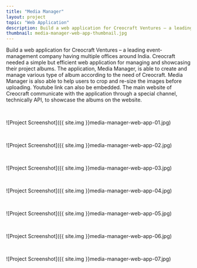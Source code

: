 ```yaml
---
title: "Media Manager"
layout: project
topic: "Web Application"
description: Build a web application for Creocraft Ventures – a leading event-management company having multiple offices around India. Creocraft needed a simple but efficient web application for managing and showcasing their project albums. The application, Media Manager, is able to create and manage various type of album according to the need of Creocraft. Media Manager is also able to help users to crop and re-size the images before uploading. Youtube link can also be embedded. The main website of Creocraft communicate with the application through a special channel, technically API, to showcase the albums on the website.
thumbnail: media-manager-web-app-thumbnail.jpg
---
```

Build a web application for Creocraft Ventures – a leading event-management company having multiple offices around India. Creocraft needed a simple but efficient web application for managing and showcasing their project albums. The application, Media Manager, is able to create and manage various type of album according to the need of Creocraft. Media Manager is also able to help users to crop and re-size the images before uploading. Youtube link can also be embedded. The main website of Creocraft communicate with the application through a special channel, technically API, to showcase the albums on the website.

<br>

![Project Screenshot]({{ site.img }}media-manager-web-app-01.jpg)

<br>

![Project Screenshot]({{ site.img }}media-manager-web-app-02.jpg)

<br>

![Project Screenshot]({{ site.img }}media-manager-web-app-03.jpg)

<br>

![Project Screenshot]({{ site.img }}media-manager-web-app-04.jpg)

<br>

![Project Screenshot]({{ site.img }}media-manager-web-app-05.jpg)

<br>

![Project Screenshot]({{ site.img }}media-manager-web-app-06.jpg)

<br>

![Project Screenshot]({{ site.img }}media-manager-web-app-07.jpg)